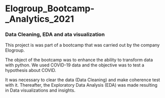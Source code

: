 # Elogroup_Bootcamp-_Analytics_2021
### Data Cleaning, EDA and ata visualization
This project is was part of a bootcamp that was carried out by the company Elogroup.

The object of the bootcamp was to enhance the ability to transform data with python.
We used COVID-19 data and the objective was to test a hypothesis about COVID.

It was necessary to clear the data (Data Cleaning) and make coherence test with it. Thereafter, the Exploratory Data Analysis (EDA) was made resulting in Data visualizations and insights.
